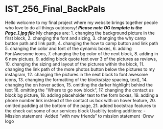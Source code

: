 # IST_256_Final_BackPals
Hello welcome to my final project where my website brings together people who love to do all things outdoorsy!
***Please note OG template is the Page_1.jpg file***
My changes are: 1. changing the background picture in the first block, 2. changing the font and sizing, 3. changing the why camp button path and link path, 4. changing the how to camp button and link path 5. changing the color and font of the dynamic boxes, 6. adding FontAwesome icons, 7. changing the bg color of the next block, 8. adding in 6 new pictues, 9. adding block quote text over 3 of the pictures as reviews, 10. changing the sizing and layout of the pictures within the block, 11. changing the link path of the more photos button below the pictures to my instagram, 12. changing the pictures in the next block to font awesome icons, 13. changing the formatting of the blocks(size spacing, text), 14. changing the on hover action, 15. omitting the darker highlight behind the text  16. omitting the "Where to go now block", 17. changing the contact us block bg picture, 18. adding placeholder text to the form boxes, 19. adding a phone number link instead of the contact us box with on hover feature, 20. omitted padding at the bottom of the page, 21. added bootstrap features to the check out some of our services block
Usablity testing additions:
-Mission statement
-Added “with new friends” to mission statement
-Drew logo

